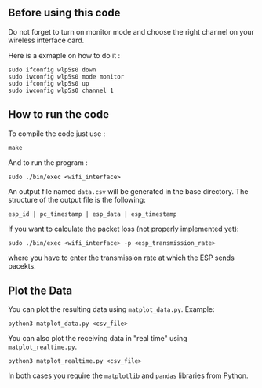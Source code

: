 ## Before using this code
Do not forget to turn on monitor mode and choose the right channel on your wireless interface card.

Here is a exmaple on how to do it : 
```
sudo ifconfig wlp5s0 down
sudo iwconfig wlp5s0 mode monitor
sudo ifconfig wlp5s0 up
sudo iwconfig wlp5s0 channel 1 
```

## How to run the code
To compile the code just use :
```
make
```

And to run the program :
```
sudo ./bin/exec <wifi_interface>
```
An output file named `data.csv` will be generated in the base directory. The structure of the output file is the following:
```
esp_id | pc_timestamp | esp_data | esp_timestamp
```

If you want to calculate the packet loss (not properly implemented yet):
```
sudo ./bin/exec <wifi_interface> -p <esp_transmission_rate>
```
where you have to enter the transmission rate at which the ESP sends pacekts.

## Plot the Data
You can plot the resulting data using `matplot_data.py`. Example:
```
python3 matplot_data.py <csv_file>
```
You can also plot the receiving data in "real time" using `matplot_realtime.py`.
```
python3 matplot_realtime.py <csv_file>
```
In both cases you require the `matplotlib` and `pandas` libraries from Python.

